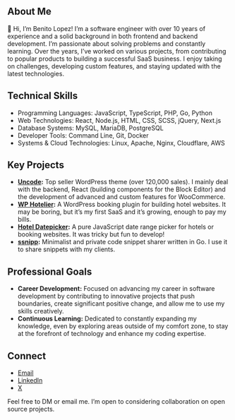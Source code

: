 ## About Me
👋 Hi, I’m Benito Lopez! I’m a software engineer with over 10 years of experience and a solid background in both frontend and backend development. I’m passionate about solving problems and constantly learning. Over the years, I’ve worked on various projects, from contributing to popular products to building a successful SaaS business. I enjoy taking on challenges, developing custom features, and staying updated with the latest technologies.

## Technical Skills
- Programming Languages: JavaScript, TypeScript, PHP, Go, Python
- Web Technologies: React, Node.js, HTML, CSS, SCSS, jQuery, Next.js
- Database Systems: MySQL, MariaDB, PostgreSQL
- Developer Tools: Command Line, Git, Docker
- Systems & Cloud Technologies: Linux, Apache, Nginx, Cloudflare, AWS

## Key Projects
- **[Uncode](https://undsgn.com/uncode):** Top seller WordPress theme (over 120,000 sales). I mainly deal with the backend, React (building components for the Block Editor) and the development of advanced and custom features for WooCommerce.
- **[WP Hotelier](https://wphotelier.com/):** A WordPress booking plugin for building hotel websites. It may be boring, but it’s my first SaaS and it’s growing, enough to pay my bills.
- **[Hotel Datepicker](https://github.com/benitolopez/hotel-datepicker):** A pure JavaScript date range picker for hotels or booking websites. It was tricky but fun to develop!
- **[ssnipp](https://github.com/benitolopez/ssnipp):** Minimalist and private code snippet sharer written in Go. I use it to share snippets with my clients.

## Professional Goals
- **Career Development:** Focused on advancing my career in software development by contributing to innovative projects that push boundaries, create significant positive change, and allow me to use my skills creatively.
- **Continuous Learning:** Dedicated to constantly expanding my knowledge, even by exploring areas outside of my comfort zone, to stay at the forefront of technology and enhance my coding expertise.

## Connect
- [Email](mailto:contact.benitolopez@gmail.com)
- [LinkedIn](https://www.linkedin.com/in/lopezbenito/)
- [X](https://x.com/LopezBenito)

Feel free to DM or email me. I’m open to considering collaboration on open source projects.
